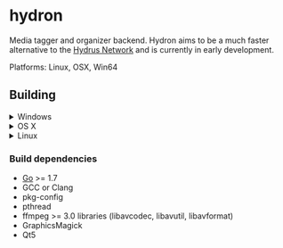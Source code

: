 # hydron
Media tagger and organizer backend.
Hydron aims to be a much faster alternative to the
[Hydrus Network](https://github.com/hydrusnetwork/hydrus) and is currently in
early development.

Platforms: Linux, OSX, Win64

## Building

<details><summary>Windows</summary>

- Install [Go](https://golang.org/dl/)
- Install [git](https://git-scm.com/download)
- Install [MSYS2 64bit](http://www.msys2.org/)
- Open a MSYS2 64bit shell and run:
```
pacman -Syyu
pacman -S make git
git clone https://github.com/bakape/hydron.git
cd hydron
make setup all
```
The binaries will be located in the build directory.

</details>

<details><summary>OS X</summary>

- Install XCode
- Follow the Linux guide

</details>

<details><summary>Linux</summary>

- Install [QT SDK](https://download.qt.io/official_releases/qt/5.8/5.8.0/)
- Install package manager dependencies.
On a Debian-based system those would the following packages or similar:
`golang build-essential pkg-config libpth-dev libavcodec-dev libavutil-dev
libavformat-dev libgraphicsmagick1-dev`
- Set up a Go workspace (not needed with Go >= 1.8)
```
mkdir ~/go
echo 'export GOPATH=~/go' >> ~/.bashrc
. ~/.bashrc
```
- Add Go bin directory to your path
```
echo 'export PATH=$PATH:~/go/bin' >> ~/.bashrc
. ~/.bashrc
```
- Fetch and build dependencies with `make setup`
- Build hydron with `make all`.
The binaries will be located in the build directory.

</details>

### Build dependencies
* [Go](https://golang.org/doc/install) >= 1.7
* GCC or Clang
* pkg-config
* pthread
* ffmpeg >= 3.0 libraries (libavcodec, libavutil, libavformat)
* GraphicsMagick
* Qt5
